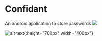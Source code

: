# Confidant
An android application to store passwords
[![](https://img.shields.io/badge/author-@sahanshah-k?style=flat)](https://twitter.com/KrauseFx)

![alt text](https://github.com/sahanshah-k/confidant/blob/master/Files/screenshot\%20(1).jpeg){:height="700px" width="400px"}

